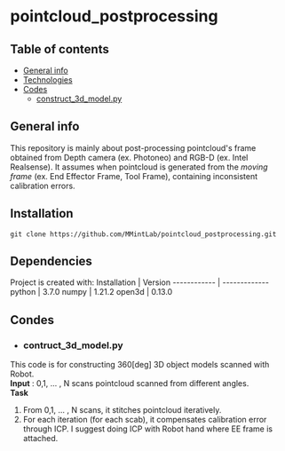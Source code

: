 # pointcloud_postprocessing



    
## Table of contents
* [General info](#general-info)
* [Technologies](#technologies)
* [Codes](#Codes)
	* [construct_3d_model.py](#construct_3d_model.py)  

## General info
This repository is mainly about post-processing pointcloud's frame obtained from Depth camera (ex. Photoneo) and RGB-D (ex. Intel Realsense). 
It assumes when pointcloud is generated from the *moving frame* (ex. End Effector Frame, Tool Frame), containing inconsistent calibration errors.


## Installation
```
git clone https://github.com/MMintLab/pointcloud_postprocessing.git
```

## Dependencies
Project is created with:
Installation | Version
------------ | -------------
python | 3.7.0
numpy | 1.21.2
open3d | 0.13.0

## Condes
- ### contruct_3d_model.py

This code is for constructing 360[deg] 3D object models scanned with Robot.\
**Input** : 0,1, ... , N scans pointcloud scanned from different angles.\
**Task** 
1.  From 0,1, ... , N scans, it stitches pointcloud iteratively. 
2. For each iteration (for each scab), it compensates calibration error through ICP. I suggest doing ICP with Robot hand where EE frame is attached.

